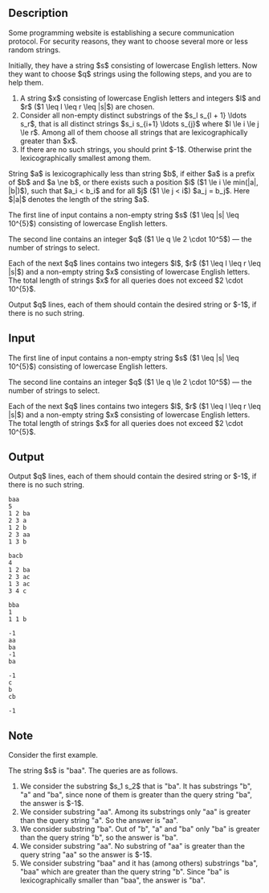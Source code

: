 ## Description

<div><p>Some programming website is establishing a secure communication protocol. For security reasons, they want to choose several more or less random strings.</p><p>Initially, they have a string $s$ consisting of lowercase English letters. Now they want to choose $q$ strings using the following steps, and you are to help them.</p><ol> <li> A string $x$ consisting of lowercase English letters and integers $l$ and $r$ ($1 \leq l \leq r \leq |s|$) are chosen. </li><li> Consider all non-empty distinct substrings of the $s_l s_{l + 1} \ldots s_r$, that is all distinct strings $s_i s_{i+1} \ldots s_{j}$ where $l \le i \le j \le r$. Among all of them choose all strings that are lexicographically greater than $x$. </li><li> If there are no such strings, you should print $-1$. Otherwise print the lexicographically smallest among them. </li></ol><p>String $a$ is lexicographically less than string $b$, if either $a$ is a prefix of $b$ and $a \ne b$, or there exists such a position $i$ ($1 \le i \le min(|a|, |b|)$), such that $a_i &lt; b_i$ and for all $j$ ($1 \le j &lt; i$) $a_j = b_j$. Here $|a|$ denotes the length of the string $a$.</p></div><div class="input-specification"><p>The first line of input contains a non-empty string $s$ ($1 \leq |s| \leq 10^{5}$) consisting of lowercase English letters.</p><p>The second line contains an integer $q$ ($1 \le q \le 2 \cdot 10^5$)&nbsp;— the number of strings to select.</p><p>Each of the next $q$ lines contains two integers $l$, $r$ ($1 \leq l \leq r \leq |s|$) and a non-empty string $x$ consisting of lowercase English letters. The total length of strings $x$ for all queries does not exceed $2 \cdot 10^{5}$.</p></div><div class="output-specification"><p>Output $q$ lines, each of them should contain the desired string or $-1$, if there is no such string.</p></div>

## Input

<p>The first line of input contains a non-empty string $s$ ($1 \leq |s| \leq 10^{5}$) consisting of lowercase English letters.</p><p>The second line contains an integer $q$ ($1 \le q \le 2 \cdot 10^5$)&nbsp;— the number of strings to select.</p><p>Each of the next $q$ lines contains two integers $l$, $r$ ($1 \leq l \leq r \leq |s|$) and a non-empty string $x$ consisting of lowercase English letters. The total length of strings $x$ for all queries does not exceed $2 \cdot 10^{5}$.</p>

## Output

<p>Output $q$ lines, each of them should contain the desired string or $-1$, if there is no such string.</p>





```input1
baa
5
1 2 ba
2 3 a
1 2 b
2 3 aa
1 3 b

```




```input2
bacb
4
1 2 ba
2 3 ac
1 3 ac
3 4 c

```




```input3
bba
1
1 1 b

```




```output1
-1
aa
ba
-1
ba

```




```output2
-1
c
b
cb

```




```output3
-1

```



## Note

<p>Consider the first example.</p><p>The string $s$ is "<span class="tex-font-style-tt">baa</span>". The queries are as follows.</p><ol> <li> We consider the substring $s_1 s_2$ that is "<span class="tex-font-style-tt">ba</span>". It has substrings "<span class="tex-font-style-tt">b</span>", "<span class="tex-font-style-tt">a</span>" and "<span class="tex-font-style-tt">ba</span>", since none of them is greater than the query string "<span class="tex-font-style-tt">ba</span>", the answer is $-1$.</li><li> We consider substring "<span class="tex-font-style-tt">aa</span>". Among its substrings only "<span class="tex-font-style-tt">aa</span>" is greater than the query string "<span class="tex-font-style-tt">a</span>". So the answer is "<span class="tex-font-style-tt">aa</span>".</li><li> We consider substring "<span class="tex-font-style-tt">ba</span>". Out of "<span class="tex-font-style-tt">b</span>", "<span class="tex-font-style-tt">a</span>" and "<span class="tex-font-style-tt">ba</span>" only "<span class="tex-font-style-tt">ba</span>" is greater than the query string "<span class="tex-font-style-tt">b</span>", so the answer is "<span class="tex-font-style-tt">ba</span>".</li><li> We consider substring "<span class="tex-font-style-tt">aa</span>". No substring of "<span class="tex-font-style-tt">aa</span>" is greater than the query string "<span class="tex-font-style-tt">aa</span>" so the answer is $-1$.</li><li> We consider substring "<span class="tex-font-style-tt">baa</span>" and it has (among others) substrings "<span class="tex-font-style-tt">ba</span>", "<span class="tex-font-style-tt">baa</span>" which are greater than the query string "<span class="tex-font-style-tt">b</span>". Since "<span class="tex-font-style-tt">ba</span>" is lexicographically smaller than "<span class="tex-font-style-tt">baa</span>", the answer is "<span class="tex-font-style-tt">ba</span>". </li></ol>
